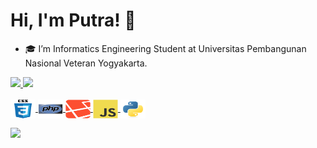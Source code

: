 # Hi, I'm Putra! 👋

- :mortar_board: I’m Informatics Engineering Student at Universitas Pembangunan Nasional Veteran Yogyakarta.

<div>    
   <a href="https://github.com/putrabagas">
  <img height="150em" src="https://github-readme-stats.vercel.app/api?username=putrabagas&show_icons=true&theme=tokyonight&include_all_commits=true&count_private=true"/>
  <img height="150em" src="https://github-readme-stats.vercel.app/api/top-langs/?username=putrabagas&layout=compact&theme=tokyonight&langs_count=16"/>
</div>

<div style="display: inline_block"><br>
   <img align="center" height="30" width="40" src="https://github.com/devicons/devicon/blob/master/icons/css3/css3-original-wordmark.svg">
   <img align="center" height="30" width="40" src="https://github.com/devicons/devicon/blob/master/icons/php/php-original.svg">
   <img align="center" height="30" width="40" src="https://github.com/devicons/devicon/blob/master/icons/laravel/laravel-plain.svg">
   <img align="center" height="30" width="40" src="https://github.com/devicons/devicon/blob/master/icons/javascript/javascript-original.svg">
   <img align="center" height="30" width="40" src="https://github.com/devicons/devicon/blob/master/icons/python/python-original.svg">
</div>
<div>   
   <img src="https://gpvc.arturio.dev/putrabagas" style="margin-top:15px;"/>
</div>
